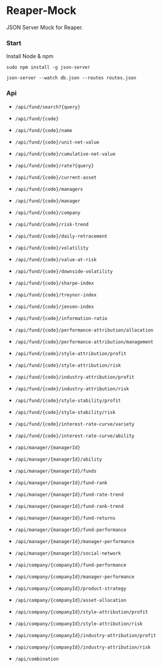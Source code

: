 # Reaper-Mock
JSON Server Mock for Reaper.


### Start
Install Node & npm

`sudo npm install -g json-server`

`json-server --watch db.json --routes routes.json`

### Api

- `/api/fund/search?{query}`
- `/api/fund/{code}`
- `/api/fund/{code}/name`
- `/api/fund/{code}/unit-net-value`
- `/api/fund/{code}/cumulative-net-value`
- `/api/fund/{code}/rate?{query}`  
- `/api/fund/{code}/current-asset`
- `/api/fund/{code}/managers`
- `/api/fund/{code}/manager`
- `/api/fund/{code}/company`

- `/api/fund/{code}/risk-trend`
- `/api/fund/{code}/daily-retracement`
- `/api/fund/{code}/volatility`
- `/api/fund/{code}/value-at-risk`
- `/api/fund/{code}/downside-volatility`
- `/api/fund/{code}/sharpe-index`
- `/api/fund/{code}/treynor-index`
- `/api/fund/{code}/jensen-index`
- `/api/fund/{code}/information-ratio`

- `/api/fund/{code}/performance-attribution/allocation`
- `/api/fund/{code}/performance-attribution/management`
- `/api/fund/{code}/style-attribution/profit`
- `/api/fund/{code}/style-attribution/risk`
- `/api/fund/{code}/industry-attribution/profit`
- `/api/fund/{code}/industry-attribution/risk`
- `/api/fund/{code}/style-stability/profit`
- `/api/fund/{code}/style-stability/risk`
- `/api/fund/{code}/interest-rate-curve/variety`
- `/api/fund/{code}/interest-rate-curve/ability`

- `/api/manager/{managerId}`  
- `/api/manager/{managerId}/ability`
- `/api/manager/{managerId}/funds`
- `/api/manager/{managerId}/fund-rank`
- `/api/manager/{managerId}/fund-rate-trend`
- `/api/manager/{managerId}/fund-rank-trend`
- `/api/manager/{managerId}/fund-returns`
- `/api/manager/{managerId}/fund-performance`
- `/api/manager/{managerId}/manager-performance`
- `/api/manager/{managerId}/social-network`

- `/api/company/{companyId}/fund-performance`
- `/api/company/{companyId}/manager-performance`
- `/api/company/{companyId}/product-strategy`
- `/api/company/{companyId}/asset-allocation`
- `/api/company/{companyId}/style-attribution/profit`
- `/api/company/{companyId}/style-attribution/risk`
- `/api/company/{companyId}/industry-attribution/profit`
- `/api/company/{companyId}/industry-attribution/risk`

- `/api/combination`